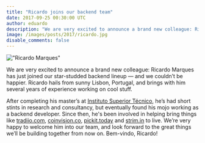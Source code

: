 ```yaml
---
title: "Ricardo joins our backend team"
date: 2017-09-25 00:30:00 UTC
author: eduardo
description: "We are very excited to announce a brand new colleague: Ricardo Marques has just joined our star-studded backend lineup — and we couldn’t be happier."
image: /images/posts/2017/ricardo.jpg
disable_comments: false
---
```


!["Ricardo Marques"](/images/posts/2017/ricardo.jpg)

We are very excited to announce a brand new colleague: Ricardo Marques has just joined our star-studded backend lineup — and we couldn’t be happier. Ricardo hails from sunny Lisbon, Portugal, and brings with him several years of experience working on cool stuff.

After completing his master’s at [Instituto Superior Técnico](https://tecnico.ulisboa.pt/en/), he’s had short stints in research and consultancy, but eventually found his mojo working as a backend developer. Since then, he's been involved in helping bring things like [tradiio.com](http://tradiio.com), [coinvision.co](http://coinvision.co), [pickit.today](http://pickit.today) and [strim.in](http://strim.in) to live. We’re very happy to welcome him into our team, and look forward to the great things we’ll be building together from now on. Bem-vindo, Ricardo!
